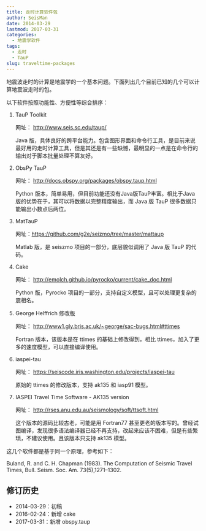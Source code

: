 ```yaml
---
title: 走时计算软件包
author: SeisMan
date: 2014-03-29
lastmod: 2017-03-31
categories:
  - 地震学软件
tags:
  - 走时
  - TauP
slug: traveltime-packages
---
```


地震波走时的计算是地震学的一个基本问题。下面列出几个目前已知的几个可以计算地震波走时的包。

<!--more-->

以下软件按照功能性、方便性等综合排序：

1.  TauP Toolkit

    网址： <http://www.seis.sc.edu/taup/>

    Java 版，具体良好的跨平台能力。包含图形界面和命令行工具，是目前来说最好用的走时计算工具，但是其还是有一些缺憾，最明显的一点是在命令行的输出对于脚本批量处理不算友好。

2.  ObsPy TauP

    网址： <http://docs.obspy.org/packages/obspy.taup.html>

    Python 版本，简单易用，但目前功能还没有Java版TauP丰富。相比于Java版的优势在于，其可以将数据以完整精度输出，而 Java 版 TauP 很多数据只能输出小数点后两位。

3.  MatTauP

    网址：<https://github.com/g2e/seizmo/tree/master/mattaup>

    Matlab 版，是 seiszmo 项目的一部分，底层貌似调用了 Java 版 TauP 的代码。

4.  Cake

    网址： <http://emolch.github.io/pyrocko/current/cake_doc.html>

    Python 版，Pyrocko 项目的一部分，支持自定义模型，且可以处理更复杂的震相名。

5.  George Helffrich 修改版

    网址： <http://www1.gly.bris.ac.uk/~george/sac-bugs.html#ttimes>

    Fortran 版本，该版本是在 ttimes 的基础上修改得到，相比 ttimes，加入了更多的速度模型，可以直接编译使用。

6.  iaspei-tau

    网址： <https://seiscode.iris.washington.edu/projects/iaspei-tau>

    原始的 ttimes 的修改版本，支持 ak135 和 iasp91 模型。

7.  IASPEI Travel Time Software - AK135 version

    网址： <http://rses.anu.edu.au/seismology/soft/ttsoft.html>

    这个版本的源码比较古老，可能是用 Fortran77 甚至更老的版本写的。曾经试图编译，发现很多语法编译器已经不再支持，改起来应该不困难，但是有些繁琐，不建议使用。且该版本只支持 ak135 模型。

这几个软件都是基于同一个原理，参考如下：

Buland, R. and C. H. Chapman (1983). The Computation of Seismic Travel Times, Bull. Seism. Soc. Am. 73(5),1271–1302.

## 修订历史

-   2014-03-29：初稿
-   2016-02-24：新增 cake
-   2017-03-31：新增 obspy.taup
